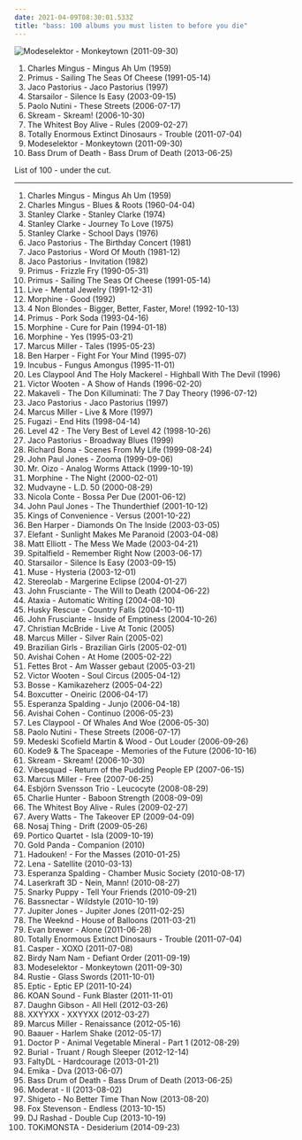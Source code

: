 ```yaml
---
date: 2021-04-09T08:30:01.533Z
title: "bass: 100 albums you must listen to before you die"
---
```

![Modeselektor - Monkeytown (2011-09-30)](http://coverartarchive.org/release/313362c0-0f9f-4559-8337-8daf9a640d56/5275367063-500.jpg "Modeselektor - Monkeytown (2011-09-30)")
<ol class="albums">
<li data-cover="http://coverartarchive.org/release/f730ff20-8745-4924-abc8-6a1ff56757ea/10086758610-500.jpg" data-tags="jazz" role="button">Charles Mingus - Mingus Ah Um (1959)</li>
<li data-cover="http://coverartarchive.org/release/c3814cca-63d1-4cfa-9934-60957205b86b/26730700764-500.jpg" data-tags="alternative rock, funk metal, rock, funk, 90s, alternative metal" role="button">Primus - Sailing The Seas Of Cheese (1991-05-14)</li>
<li data-cover="https://via.placeholder.com/450" data-tags="jazz, bass, fusion" role="button">Jaco Pastorius - Jaco Pastorius (1997)</li>
<li data-cover="https://img.discogs.com/jrWVzobDRoF5M8iFRO0_ha-z8PQ=/fit-in/600x592/filters:strip_icc():format(jpeg):mode_rgb():quality(90)/discogs-images/R-434193-1482085620-7376.jpeg.jpg" data-tags="britpop, indie rock" role="button">Starsailor - Silence Is Easy (2003-09-15)</li>
<li data-cover="http://coverartarchive.org/release/0f6aee88-6d56-34d2-a628-eead929a45e3/6358999364-500.jpg" data-tags="pop, singer-songwriter, indie" role="button">Paolo Nutini - These Streets (2006-07-17)</li>
<li data-cover="http://coverartarchive.org/release/1900b835-1776-4223-bd85-8248f7cb0acd/5069235004-500.jpg" data-tags="dubstep" role="button">Skream - Skream! (2006-10-30)</li>
<li data-cover="https://img.discogs.com/CEympDX1u4FWYHhBclMI9h-ijx8=/fit-in/500x500/filters:strip_icc():format(jpeg):mode_rgb():quality(90)/discogs-images/R-1626055-1233084808.jpeg.jpg" data-tags="indie" role="button">The Whitest Boy Alive - Rules (2009-02-27)</li>
<li data-cover="https://img.discogs.com/0ZPRLT6yZCcmbeRD0RYkuUiDkE4=/fit-in/590x590/filters:strip_icc():format(jpeg):mode_rgb():quality(90)/discogs-images/R-3031107-1312506095.jpeg.jpg" data-tags="future garage" role="button">Totally Enormous Extinct Dinosaurs - Trouble (2011-07-04)</li>
<li data-cover="http://coverartarchive.org/release/313362c0-0f9f-4559-8337-8daf9a640d56/5275367063-500.jpg" data-tags="idm, experimental, techno" role="button">Modeselektor - Monkeytown (2011-09-30)</li>
<li data-cover="https://img.discogs.com/_FZai76o9kNRNP0HZe_XhdTxHK4=/fit-in/600x600/filters:strip_icc():format(jpeg):mode_rgb():quality(90)/discogs-images/R-4608181-1376634272-5038.jpeg.jpg" data-tags="bass" role="button">Bass Drum of Death - Bass Drum of Death (2013-06-25)</li>
</ol>
List of 100 - under the cut.
<!-- more -->

_________________

<ol class="albums">
<li data-cover="http://coverartarchive.org/release/f730ff20-8745-4924-abc8-6a1ff56757ea/10086758610-500.jpg" data-tags="jazz" role="button">
Charles Mingus - Mingus Ah Um (1959)
</li>
<li data-cover="https://img.discogs.com/LcNyJW9aue6atT2HIif3Upb2tZM=/fit-in/600x592/filters:strip_icc():format(jpeg):mode_rgb():quality(90)/discogs-images/R-7256864-1463325982-3478.jpeg.jpg" data-tags="jazz" role="button">
Charles Mingus - Blues & Roots (1960-04-04)
</li>
<li data-cover="https://img.discogs.com/-TKK4delTOWaUxCEPI5UIlGp-fc=/fit-in/600x450/filters:strip_icc():format(jpeg):mode_rgb():quality(90)/discogs-images/R-7039125-1442219477-6464.jpeg.jpg" data-tags="funk, jazz, fusion, bass" role="button">
Stanley Clarke - Stanley Clarke (1974)
</li>
<li data-cover="https://img.discogs.com/SpookmWADj1V2SK34mhWrRptNjU=/fit-in/600x597/filters:strip_icc():format(jpeg):mode_rgb():quality(90)/discogs-images/R-2053284-1261124529.jpeg.jpg" data-tags="jazz rock, jazz, fusion" role="button">
Stanley Clarke - Journey To Love (1975)
</li>
<li data-cover="https://img.discogs.com/tSGbJ9esxokOZOQORPKleBNGOjo=/fit-in/320x320/filters:strip_icc():format(jpeg):mode_rgb():quality(90)/discogs-images/R-3638369-1338386921-8466.jpeg.jpg" data-tags="jazz fusion, jazz, bass" role="button">
Stanley Clarke - School Days (1976)
</li>
<li data-cover="https://img.discogs.com/Rhkxr3Wfo5DtkPTrLbnibriBsJM=/fit-in/600x532/filters:strip_icc():format(jpeg):mode_rgb():quality(90)/discogs-images/R-2712819-1436445212-3363.jpeg.jpg" data-tags="jazz, bass" role="button">
Jaco Pastorius - The Birthday Concert (1981)
</li>
<li data-cover="https://img.discogs.com/6_c30e1zh4A2Nr6HuiuT4Pychzc=/fit-in/600x586/filters:strip_icc():format(jpeg):mode_rgb():quality(90)/discogs-images/R-1159090-1253125785.jpeg.jpg" data-tags="jazz, bass" role="button">
Jaco Pastorius - Word Of Mouth (1981-12)
</li>
<li data-cover="http://coverartarchive.org/release/b7d7c1ac-f0ec-3cca-b132-b0661a77c01c/6403033583-500.jpg" data-tags="jazz, bass" role="button">
Jaco Pastorius - Invitation (1982)
</li>
<li data-cover="https://img.discogs.com/YqqCs70buzegtoFW7myFLVnsQ8U=/fit-in/600x607/filters:strip_icc():format(jpeg):mode_rgb():quality(90)/discogs-images/R-3000806-1508266484-8892.jpeg.jpg" data-tags="funk metal" role="button">
Primus - Frizzle Fry (1990-05-31)
</li>
<li data-cover="http://coverartarchive.org/release/c3814cca-63d1-4cfa-9934-60957205b86b/26730700764-500.jpg" data-tags="alternative rock, funk metal, rock, funk, 90s, alternative metal" role="button">
Primus - Sailing The Seas Of Cheese (1991-05-14)
</li>
<li data-cover="http://coverartarchive.org/release/6ce98bda-1db0-3915-bcd1-f0ffc63997d6/17058903036-500.jpg" data-tags="90s, alternative rock, rock" role="button">
Live - Mental Jewelry (1991-12-31)
</li>
<li data-cover="https://img.discogs.com/ygbtWyhBA34L3aIc-x6JhsUggmY=/fit-in/600x600/filters:strip_icc():format(jpeg):mode_rgb():quality(90)/discogs-images/R-2753074-1509751324-7430.jpeg.jpg" data-tags="morphine, 90s, alternative, jazz rock" role="button">
Morphine - Good (1992)
</li>
<li data-cover="http://coverartarchive.org/release/802a9b0f-76f1-48b1-a386-453aa6760950/8528725183-500.jpg" data-tags="alternative rock, female vocalists, 90s, rock" role="button">
4 Non Blondes - Bigger, Better, Faster, More! (1992-10-13)
</li>
<li data-cover="http://coverartarchive.org/release/8e0b296b-9ba7-4781-b151-c6eb0d17b85d/19621358532-500.jpg" data-tags="alternative metal" role="button">
Primus - Pork Soda (1993-04-16)
</li>
<li data-cover="http://coverartarchive.org/release/1134c9a9-18eb-4930-933a-48bd0c1f0d57/22276388543-500.jpg" data-tags="jazz, 90s, low rock" role="button">
Morphine - Cure for Pain (1994-01-18)
</li>
<li data-cover="https://img.discogs.com/pEkA8NMhit904bjmJXAfE8BuKhw=/fit-in/350x350/filters:strip_icc():format(jpeg):mode_rgb():quality(90)/discogs-images/R-3546778-1334755331.jpeg.jpg" data-tags="morphine" role="button">
Morphine - Yes (1995-03-21)
</li>
<li data-cover="https://img.discogs.com/WicWGejL3kjb6XQ6KELbQJJNC3Y=/fit-in/600x782/filters:strip_icc():format(jpeg):mode_rgb():quality(90)/discogs-images/R-8933053-1561205350-3753.jpeg.jpg" data-tags="bass, jazz, funk" role="button">
Marcus Miller - Tales (1995-05-23)
</li>
<li data-cover="http://coverartarchive.org/release/ce04d4ed-9cda-4d1d-8304-33f143db0b6a/6375099104-500.jpg" data-tags="blues, rock, acoustic" role="button">
Ben Harper - Fight For Your Mind (1995-07)
</li>
<li data-cover="http://coverartarchive.org/release/b14f5b76-0f8c-3b16-b193-1438299abdea/12785839911-500.jpg" data-tags="funk metal" role="button">
Incubus - Fungus Amongus (1995-11-01)
</li>
<li data-cover="https://img.discogs.com/7hpzYqsH-Q1rEc7jcINYFY0Egao=/fit-in/600x598/filters:strip_icc():format(jpeg):mode_rgb():quality(90)/discogs-images/R-480461-1321786903.jpeg.jpg" data-tags="rock" role="button">
Les Claypool And The Holy Mackerel - Highball With The Devil (1996)
</li>
<li data-cover="http://coverartarchive.org/release/fb5125b6-db3f-4a18-b332-74ccd3bf0bb5/13713432753-500.jpg" data-tags="bass, jazz, funk, fusion" role="button">
Victor Wooten - A Show of Hands (1996-02-20)
</li>
<li data-cover="http://coverartarchive.org/release/9a2fda84-4b4f-4721-b77e-6a9d5e6814bd/2733387924-500.jpg" data-tags="guitar, bass, composer, ricky rouse" role="button">
Makaveli - The Don Killuminati: The 7 Day Theory (1996-07-12)
</li>
<li data-cover="https://via.placeholder.com/450" data-tags="jazz, bass, fusion" role="button">
Jaco Pastorius - Jaco Pastorius (1997)
</li>
<li data-cover="https://img.discogs.com/Hhmyzp_CHSDAjd_Bfu8-GbGs32U=/fit-in/600x590/filters:strip_icc():format(jpeg):mode_rgb():quality(90)/discogs-images/R-3585129-1437723606-6035.jpeg.jpg" data-tags="bass, jazz, funk" role="button">
Marcus Miller - Live & More (1997)
</li>
<li data-cover="http://coverartarchive.org/release/3c1d5669-ae58-33db-b98d-ef346b55acc7/26546641163-500.jpg" data-tags="post-hardcore" role="button">
Fugazi - End Hits (1998-04-14)
</li>
<li data-cover="http://coverartarchive.org/release/4498095f-3750-4d31-938e-486fe163de0a/7037698301-500.jpg" data-tags="rock, 80s" role="button">
Level 42 - The Very Best of Level 42 (1998-10-26)
</li>
<li data-cover="https://img.discogs.com/mmQpQDT8WuGzrOtW8hEye0Yag0M=/fit-in/600x600/filters:strip_icc():format(jpeg):mode_rgb():quality(90)/discogs-images/R-3845073-1589600895-8180.jpeg.jpg" data-tags="jazz, jazzbass" role="button">
Jaco Pastorius - Broadway Blues (1999)
</li>
<li data-cover="https://img.discogs.com/4ylKdgRcOFIm4Z8cc7FJ27hqC1o=/fit-in/525x536/filters:strip_icc():format(jpeg):mode_rgb():quality(90)/discogs-images/R-2869836-1309120305.jpeg.jpg" data-tags="jazz fusion, richard bona" role="button">
Richard Bona - Scenes From My Life (1999-08-24)
</li>
<li data-cover="http://coverartarchive.org/release/3c9fedba-1e41-42da-943f-83320d3b7260/13472994713-500.jpg" data-tags="progressive rock" role="button">
John Paul Jones - Zooma (1999-09-06)
</li>
<li data-cover="http://coverartarchive.org/release/97d6229b-be51-434b-96d5-53579cf27952/20372962851-500.jpg" data-tags="electronic, electro" role="button">
Mr. Oizo - Analog Worms Attack (1999-10-19)
</li>
<li data-cover="https://img.discogs.com/8zK5BwN0CGHQkHoEDnU7l_JJD5k=/fit-in/600x555/filters:strip_icc():format(jpeg):mode_rgb():quality(90)/discogs-images/R-16083116-1603191699-6994.jpeg.jpg" data-tags="low rock, rock, blues, jazz" role="button">
Morphine - The Night (2000-02-01)
</li>
<li data-cover="https://img.discogs.com/E3YSzX0vzEizblkK7Q4_1gvpF3E=/fit-in/600x526/filters:strip_icc():format(jpeg):mode_rgb():quality(90)/discogs-images/R-11118070-1510172521-2641.jpeg.jpg" data-tags="nu metal, alternative metal, metal" role="button">
Mudvayne - L.D. 50 (2000-08-29)
</li>
<li data-cover="http://coverartarchive.org/release/96fe63e2-7ded-4b69-a79d-b7ff407dcd69/17622833440-500.jpg" data-tags="jazz, nu jazz, bossa nova" role="button">
Nicola Conte - Bossa Per Due (2001-06-12)
</li>
<li data-cover="https://img.discogs.com/xXEjd0AP50smqz_0w7SmWGRcyEQ=/fit-in/600x531/filters:strip_icc():format(jpeg):mode_rgb():quality(90)/discogs-images/R-2059543-1261519347.jpeg.jpg" data-tags="classic rock" role="button">
John Paul Jones - The Thunderthief (2001-10-12)
</li>
<li data-cover="http://coverartarchive.org/release/34d72fb7-f20c-4caa-98aa-178249a8dc95/3038759182-500.jpg" data-tags="indie pop" role="button">
Kings of Convenience - Versus (2001-10-22)
</li>
<li data-cover="http://coverartarchive.org/release/5e500047-978a-44d4-84ef-f714be4235ec/16071252194-500.jpg" data-tags="rock, soul, blues, ben harper" role="button">
Ben Harper - Diamonds On The Inside (2003-03-05)
</li>
<li data-cover="http://coverartarchive.org/release/4581fb85-7cbb-4b9b-95cf-5e05508a162c/20248296526-500.jpg" data-tags="indie rock" role="button">
Elefant - Sunlight Makes Me Paranoid (2003-04-08)
</li>
<li data-cover="http://coverartarchive.org/release/609f5108-7cb1-3717-8fe4-fcbb73befc6e/17569591304-500.jpg" data-tags="electronic, experimental" role="button">
Matt Elliott - The Mess We Made (2003-04-21)
</li>
<li data-cover="https://img.discogs.com/f5loloYlu0t5ZQmJrzvgj8e82J4=/fit-in/600x594/filters:strip_icc():format(jpeg):mode_rgb():quality(90)/discogs-images/R-1567795-1463486144-9408.jpeg.jpg" data-tags="pop punk" role="button">
Spitalfield - Remember Right Now (2003-06-17)
</li>
<li data-cover="https://img.discogs.com/jrWVzobDRoF5M8iFRO0_ha-z8PQ=/fit-in/600x592/filters:strip_icc():format(jpeg):mode_rgb():quality(90)/discogs-images/R-434193-1482085620-7376.jpeg.jpg" data-tags="britpop, indie rock" role="button">
Starsailor - Silence Is Easy (2003-09-15)
</li>
<li data-cover="https://via.placeholder.com/450" data-tags="alternative rock" role="button">
Muse - Hysteria (2003-12-01)
</li>
<li data-cover="http://coverartarchive.org/release/4bb2cb7e-1bce-3c5c-b048-3b94fed137c5/2633536257-500.jpg" data-tags="rock, electronic, post-rock" role="button">
Stereolab - Margerine Eclipse (2004-01-27)
</li>
<li data-cover="https://img.discogs.com/z2S_5gHnOplgRW32RtYNqoGmf-g=/fit-in/250x250/filters:strip_icc():format(jpeg):mode_rgb():quality(90)/discogs-images/R-4188253-1358358245-1790.jpeg.jpg" data-tags="alternative" role="button">
John Frusciante - The Will to Death (2004-06-22)
</li>
<li data-cover="http://coverartarchive.org/release/887f53f8-4a26-4281-a659-019b07fe829e/3263073661-500.jpg" data-tags="experimental" role="button">
Ataxia - Automatic Writing (2004-08-10)
</li>
<li data-cover="http://coverartarchive.org/release/c3dbdd06-12b4-4085-91e0-491a96c93978/4281144804-500.jpg" data-tags="chillout, downtempo" role="button">
Husky Rescue - Country Falls (2004-10-11)
</li>
<li data-cover="http://coverartarchive.org/release/d7bf7291-7d91-4da7-b736-89e2192ee8da/27559486879-500.jpg" data-tags="alternative rock, rock" role="button">
John Frusciante - Inside of Emptiness (2004-10-26)
</li>
<li data-cover="http://coverartarchive.org/release/b0dc882d-015f-47c2-b4e8-097ab0766754/27976427214-500.jpg" data-tags="jazz, bass" role="button">
Christian McBride - Live At Tonic (2005)
</li>
<li data-cover="http://coverartarchive.org/release/8838c4da-0dea-48f8-b877-f4f9740bc42a/11754032294-500.jpg" data-tags="bass, basically bass, funk, jazz" role="button">
Marcus Miller - Silver Rain (2005-02)
</li>
<li data-cover="http://coverartarchive.org/release/75735819-6bca-42bf-a807-5d456f277dbd/11778363663-500.jpg" data-tags="chillout, electronica" role="button">
Brazilian Girls - Brazilian Girls (2005-02-01)
</li>
<li data-cover="http://coverartarchive.org/release/2fb159e3-1aa3-43e3-8efc-7e539c3ad0c0/8164383451-500.jpg" data-tags="jazz, contemporary jazz" role="button">
Avishai Cohen - At Home (2005-02-22)
</li>
<li data-cover="http://coverartarchive.org/release/7caecf9e-6fb2-4def-95ef-5cdf6dd05410/7479710791-500.jpg" data-tags="hip hop, german, deutsch" role="button">
Fettes Brot - Am Wasser gebaut (2005-03-21)
</li>
<li data-cover="http://coverartarchive.org/release/e4bac18d-08be-414d-bd9f-c90b11781246/15760220112-500.jpg" data-tags="bass, funk, jazz" role="button">
Victor Wooten - Soul Circus (2005-04-12)
</li>
<li data-cover="https://img.discogs.com/uJAkravpA6GYyRtoqeEzAHmXLhE=/fit-in/180x184/filters:strip_icc():format(jpeg):mode_rgb():quality(90)/discogs-images/R-2074934-1262549271.jpeg.jpg" data-tags="germany, german, hollywood, liebe, tanzen, sucht, micha, maat, nur mit dir, micha maat, der moment" role="button">
Bosse - Kamikazeherz (2005-04-22)
</li>
<li data-cover="http://coverartarchive.org/release/07faab6b-5555-4372-8b0f-b2d36e9d08ff/15463158371-500.jpg" data-tags="dubstep" role="button">
Boxcutter - Oneiric (2006-04-17)
</li>
<li data-cover="http://coverartarchive.org/release/57d034e3-2306-4fff-ae7c-9ec9f2907bf3/2634337382-500.jpg" data-tags="jazz, bass" role="button">
Esperanza Spalding - Junjo (2006-04-18)
</li>
<li data-cover="http://coverartarchive.org/release/10420d64-6927-4300-9dc1-900ac12fce1a/8164384170-500.jpg" data-tags="jazz" role="button">
Avishai Cohen - Continuo (2006-05-23)
</li>
<li data-cover="http://coverartarchive.org/release/730e73f1-eba2-4466-abd1-7d33e16bf7f2/26439482444-500.jpg" data-tags="funk, rock, experimental, progressive rock, slap bass" role="button">
Les Claypool - Of Whales And Woe (2006-05-30)
</li>
<li data-cover="http://coverartarchive.org/release/0f6aee88-6d56-34d2-a628-eead929a45e3/6358999364-500.jpg" data-tags="pop, singer-songwriter, indie" role="button">
Paolo Nutini - These Streets (2006-07-17)
</li>
<li data-cover="http://coverartarchive.org/release/9df02f35-9e0d-4684-a0cb-1a28ee6a0567/14931066640-500.jpg" data-tags="jazz, groove" role="button">
Medeski Scofield Martin & Wood - Out Louder (2006-09-26)
</li>
<li data-cover="http://coverartarchive.org/release/641d19c1-d601-4f84-a1a3-8fe9c4caa807/1094292025-500.jpg" data-tags="dubstep" role="button">
Kode9 & The Spaceape - Memories of the Future (2006-10-16)
</li>
<li data-cover="http://coverartarchive.org/release/1900b835-1776-4223-bd85-8248f7cb0acd/5069235004-500.jpg" data-tags="dubstep" role="button">
Skream - Skream! (2006-10-30)
</li>
<li data-cover="http://coverartarchive.org/release/cea77d89-2c19-43d4-b375-cac48fe55f65/11017655227-500.jpg" data-tags="dubstep, glitch-hop, breakbeat" role="button">
Vibesquad - Return of the Pudding People EP (2007-06-15)
</li>
<li data-cover="http://coverartarchive.org/release/e8544e43-20fa-4f99-b1a3-5b7a7fb7ff96/16705318697-500.jpg" data-tags="jazz, funk, bass" role="button">
Marcus Miller - Free (2007-06-25)
</li>
<li data-cover="https://via.placeholder.com/450" data-tags="jazz, contemporary jazz" role="button">
Esbjörn Svensson Trio - Leucocyte (2008-08-29)
</li>
<li data-cover="http://coverartarchive.org/release/161f1a07-4223-41a8-909d-134009acce9f/5999582806-500.jpg" data-tags="jazz, happy, bass, instrumental music" role="button">
Charlie Hunter - Baboon Strength (2008-09-09)
</li>
<li data-cover="https://img.discogs.com/CEympDX1u4FWYHhBclMI9h-ijx8=/fit-in/500x500/filters:strip_icc():format(jpeg):mode_rgb():quality(90)/discogs-images/R-1626055-1233084808.jpeg.jpg" data-tags="indie" role="button">
The Whitest Boy Alive - Rules (2009-02-27)
</li>
<li data-cover="http://coverartarchive.org/release/19db049c-c0d9-440f-84cb-8f8ff42f2044/8366934281-500.jpg" data-tags="hip hop, rock, rap, guitar, bass, drums, radio, producer, tracks, shouts, myspace, album, artist, last.fm, stand, facebook, lux, it begins, our world, the takeover, avery watts, a cut above, day-shawn, luxrock" role="button">
Avery Watts - The Takeover EP (2009-04-09)
</li>
<li data-cover="http://coverartarchive.org/release/d1b46266-0c14-4e82-856a-4ce9e900fa06/23064993362-500.jpg" data-tags="idm, glitch-hop, electronic, glitch" role="button">
Nosaj Thing - Drift (2009-05-26)
</li>
<li data-cover="http://coverartarchive.org/release/bec1dc3e-649b-4930-b05d-47e42b611966/19092298967-500.jpg" data-tags="jazz, bass" role="button">
Portico Quartet - Isla (2009-10-19)
</li>
<li data-cover="http://coverartarchive.org/release/737440f5-cbc0-42d8-beee-80df466ba243/4349788513-500.jpg" data-tags="glitch, experimental, idm" role="button">
Gold Panda - Companion (2010)
</li>
<li data-cover="http://coverartarchive.org/release/e4fd4593-1cd3-49b6-988f-f58cf4f8c1ca/16501954698-500.jpg" data-tags="electronic, new rave, grime" role="button">
Hadouken! - For the Masses (2010-01-25)
</li>
<li data-cover="https://img.discogs.com/zZpXwd8PQ9tmIUmCJLioKN3GQl8=/fit-in/180x180/filters:strip_icc():format(jpeg):mode_rgb():quality(90)/discogs-images/R-352160-1101167262.jpg.jpg" data-tags="lena" role="button">
Lena - Satellite (2010-03-13)
</li>
<li data-cover="http://coverartarchive.org/release/bafe4553-d10f-428e-8942-f96c1efe3fd6/2634444650-500.jpg" data-tags="jazz" role="button">
Esperanza Spalding - Chamber Music Society (2010-08-17)
</li>
<li data-cover="https://img.discogs.com/taDtlTZGurPZNj5nLm347NAROPI=/fit-in/600x600/filters:strip_icc():format(jpeg):mode_rgb():quality(90)/discogs-images/R-2432619-1283765901.jpeg.jpg" data-tags="soundtrack, hip-hop, electronic, electronica, trip-hop, electropop, hip hop, pop, chill, rock, soul, punk, alternative rock, reggae, folk, indie pop, indie rock, female vocalists, downtempo, dub, singer-songwriter, electro, dance, new wave, funk, house, minimal, canadian, idm, guitar, drum, bass, cover, song, germany, atmospheric, deutsch, punk rock, deutschrock, dnb, german, dancehall, deutschpunk, liedermacher, indietronic, deutschrap, dub step, deutsch pop, nu-metal, cola, hollywood, german artists, deutschpop, german rap, liebe, 80er, chillhouse, singel, gitarre, electronic hip-hop, synthie, rostock, ich und du, helden, liebeskummer, geschichte, wir sind helden, herz, tanzen, rockmusik, augen, ich und ich, aggropop, sucht, liebeslieder, in your eyes, entspannung, stimmung, micha, durchdrehen, tierpark, underscrobbled, zweifel, soundtrack meines lebens, die kranken schwestern, nihao, mitsnakker, nur mit dir, erinnnerungen, chillaholic, micha maat, das zweite gesicht, aggroschlager, augensex, stille der nacht" role="button">
Laserkraft 3D - Nein, Mann! (2010-08-27)
</li>
<li data-cover="http://coverartarchive.org/release/d149ea80-8f7d-44ad-af95-58a530ae8d8f/7586025063-500.jpg" data-tags="jazz, fusion, groove, bass, contemporary jazz, minog case" role="button">
Snarky Puppy - Tell Your Friends (2010-09-21)
</li>
<li data-cover="http://coverartarchive.org/release/ac3c2a18-306b-3d59-b7ce-e1905c1df23a/16114741587-500.jpg" data-tags="dubstep" role="button">
Bassnectar - Wildstyle (2010-10-19)
</li>
<li data-cover="http://coverartarchive.org/release/e609f88c-c5e2-4f00-bd9a-a9b88f898149/3366583245-500.jpg" data-tags="rock, deutsch" role="button">
Jupiter Jones - Jupiter Jones (2011-02-25)
</li>
<li data-cover="http://coverartarchive.org/release/61784ca8-f1a9-4cf8-8452-b5c7076a6fc0/1925635860-500.jpg" data-tags="r&b, rnb, electronic" role="button">
The Weeknd - House of Balloons (2011-03-21)
</li>
<li data-cover="http://coverartarchive.org/release/08ac6690-695e-4662-a30b-7d752c073e09/6456907325-500.jpg" data-tags="instrumental, ambient, experimental, djent, instrumental rock, melodic, bass, atmospheric, funky, progressive" role="button">
Evan brewer - Alone (2011-06-28)
</li>
<li data-cover="https://img.discogs.com/0ZPRLT6yZCcmbeRD0RYkuUiDkE4=/fit-in/590x590/filters:strip_icc():format(jpeg):mode_rgb():quality(90)/discogs-images/R-3031107-1312506095.jpeg.jpg" data-tags="future garage" role="button">
Totally Enormous Extinct Dinosaurs - Trouble (2011-07-04)
</li>
<li data-cover="http://coverartarchive.org/release/4584b888-befc-490a-bb2d-0c050fe27384/9157119468-500.jpg" data-tags="hip-hop, casper" role="button">
Casper - XOXO (2011-07-08)
</li>
<li data-cover="http://coverartarchive.org/release/41c7c22a-a8ea-420e-b712-ef86a51c3a81/5564637848-500.jpg" data-tags="electronic, chill, instrumental, experimental, electro, techno, bass, electronic superhighway" role="button">
Birdy Nam Nam - Defiant Order (2011-09-19)
</li>
<li data-cover="http://coverartarchive.org/release/313362c0-0f9f-4559-8337-8daf9a640d56/5275367063-500.jpg" data-tags="idm, experimental, techno" role="button">
Modeselektor - Monkeytown (2011-09-30)
</li>
<li data-cover="https://img.discogs.com/plh8LBQniRHhM4Qj9K8Dv5c8M1U=/fit-in/333x333/filters:strip_icc():format(jpeg):mode_rgb():quality(90)/discogs-images/R-3148830-1318015914.jpeg.jpg" data-tags="dubstep" role="button">
Rustie - Glass Swords (2011-10-01)
</li>
<li data-cover="http://coverartarchive.org/release/630d9c08-ac76-4c5d-9e07-c5cd2f0e3959/18471647220-500.jpg" data-tags="dubstep, bass, edm" role="button">
Eptic - Eptic EP (2011-10-24)
</li>
<li data-cover="http://coverartarchive.org/release/123de29d-4e0e-481a-9152-cde92e8e031c/4560186522-500.jpg" data-tags="glitch hop" role="button">
KOAN Sound - Funk Blaster (2011-11-01)
</li>
<li data-cover="http://coverartarchive.org/release/57c009b3-e111-4107-aa9e-22e9739f951b/4947361567-500.jpg" data-tags="electronic, electronica, lo-fi, bass, 2012 releases, white denim" role="button">
Daughn Gibson - All Hell (2012-03-26)
</li>
<li data-cover="http://coverartarchive.org/release/f71c093a-2791-455a-b30f-c9ce8b0701b6/9559450051-500.jpg" data-tags="downtempo, electronic, electronica" role="button">
XXYYXX - XXYYXX (2012-03-27)
</li>
<li data-cover="http://coverartarchive.org/release/ddb23e6f-4f32-45da-b177-05de3c7f05d7/19663102656-500.jpg" data-tags="bass" role="button">
Marcus Miller - Renaissance (2012-05-16)
</li>
<li data-cover="http://coverartarchive.org/release/43371ffd-7c6c-4c13-ad28-e11e3564b6f6/3413532406-500.jpg" data-tags="trap, music, tup" role="button">
Baauer - Harlem Shake (2012-05-17)
</li>
<li data-cover="http://coverartarchive.org/release/c727f868-131c-4420-a752-3a44ee426ef2/16657845874-500.jpg" data-tags="electronic, dubstep, bass" role="button">
Doctor P - Animal Vegetable Mineral - Part 1 (2012-08-29)
</li>
<li data-cover="http://coverartarchive.org/release/36b1e2c4-14f2-4cb4-8aff-ae21f17c7dc5/9518509326-500.jpg" data-tags="ambient, dubstep" role="button">
Burial - Truant / Rough Sleeper (2012-12-14)
</li>
<li data-cover="http://coverartarchive.org/release/85d7e841-79ba-4fb2-937e-ecd052622013/4826763527-500.jpg" data-tags="dubstep" role="button">
FaltyDL - Hardcourage (2013-01-21)
</li>
<li data-cover="http://coverartarchive.org/release/3746e7a0-b546-4a67-8e72-6ab9761069e4/28676581407-500.jpg" data-tags="trip-hop" role="button">
Emika - Dva (2013-06-07)
</li>
<li data-cover="https://img.discogs.com/_FZai76o9kNRNP0HZe_XhdTxHK4=/fit-in/600x600/filters:strip_icc():format(jpeg):mode_rgb():quality(90)/discogs-images/R-4608181-1376634272-5038.jpeg.jpg" data-tags="bass" role="button">
Bass Drum of Death - Bass Drum of Death (2013-06-25)
</li>
<li data-cover="http://coverartarchive.org/release/85e2a875-f9be-4cb3-bd75-eb5c17ca3147/4924262436-500.jpg" data-tags="electronic" role="button">
Moderat - II (2013-08-02)
</li>
<li data-cover="http://coverartarchive.org/release/142942c3-66c2-4bc1-9465-890da8242e75/4517402719-500.jpg" data-tags="idm, downtempo" role="button">
Shigeto - No Better Time Than Now (2013-08-20)
</li>
<li data-cover="http://coverartarchive.org/release/85cc4113-030d-4c06-b48e-b782e1c2ef45/5432490301-500.jpg" data-tags="dubstep, bass, drum n bass, glitch hop" role="button">
Fox Stevenson - Endless (2013-10-15)
</li>
<li data-cover="http://coverartarchive.org/release/cf018964-9465-4dea-922b-98c55812e06f/5594631960-500.jpg" data-tags="electronic, juke" role="button">
DJ Rashad - Double Cup (2013-10-19)
</li>
<li data-cover="http://coverartarchive.org/release/4e142982-7ad5-4bcb-8e7a-6377bcd6718f/8531469980-500.jpg" data-tags="electronic" role="button">
TOKiMONSTA - Desiderium (2014-09-23)
</li>
</ol>